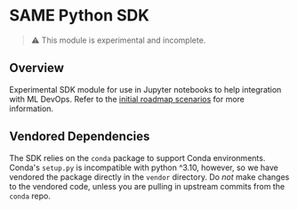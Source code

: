 # SAME Python SDK

> ⚠ This module is experimental and incomplete.

## Overview

Experimental SDK module for use in Jupyter notebooks to help integration with ML DevOps. Refer to the [initial roadmap scenarios](https://github.com/SAME-Project/same-mono-private/issues/7) for more information.

## Vendored Dependencies

The SDK relies on the `conda` package to support Conda environments. Conda's `setup.py` is incompatible with python ^3.10, however, so we have vendored the package directly in the `vendor` directory. Do *not* make changes to the vendored code, unless you are pulling in upstream commits from the `conda` repo.
